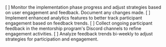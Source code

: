 [ ] Monitor the implementation phase progress and adjust strategies based on user engagement and feedback. Document any changes made.
[ ] Implement enhanced analytics features to better track participant engagement based on feedback trends.
[ ] Collect ongoing participant feedback in the mentorship program's Discord channels to refine engagement activities.
[ ] Analyze feedback trends bi-weekly to adjust strategies for participation and engagement.